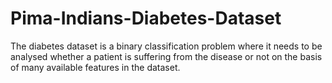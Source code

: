 # Pima-Indians-Diabetes-Dataset

The diabetes dataset is a binary classification problem where it needs to be analysed whether a patient is suffering from the disease or not on the basis of many available features in the dataset. 
